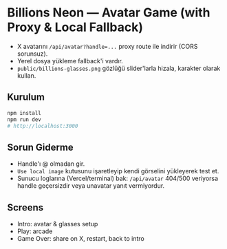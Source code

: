# Billions Neon — Avatar Game (with Proxy & Local Fallback)

- X avatarını `/api/avatar?handle=...` proxy route ile indirir (CORS sorunsuz).
- Yerel dosya yükleme fallback'i vardır.
- `public/billions-glasses.png` gözlüğü slider'larla hizala, karakter olarak kullan.

## Kurulum
```bash
npm install
npm run dev
# http://localhost:3000
```

## Sorun Giderme
- Handle'ı @ olmadan gir.
- `Use local image` kutusunu işaretleyip kendi görselini yükleyerek test et.
- Sunucu loglarına (Vercel/terminal) bak: `/api/avatar` 404/500 veriyorsa handle geçersizdir veya unavatar yanıt vermiyordur.


## Screens
- Intro: avatar & glasses setup
- Play: arcade
- Game Over: share on X, restart, back to intro
